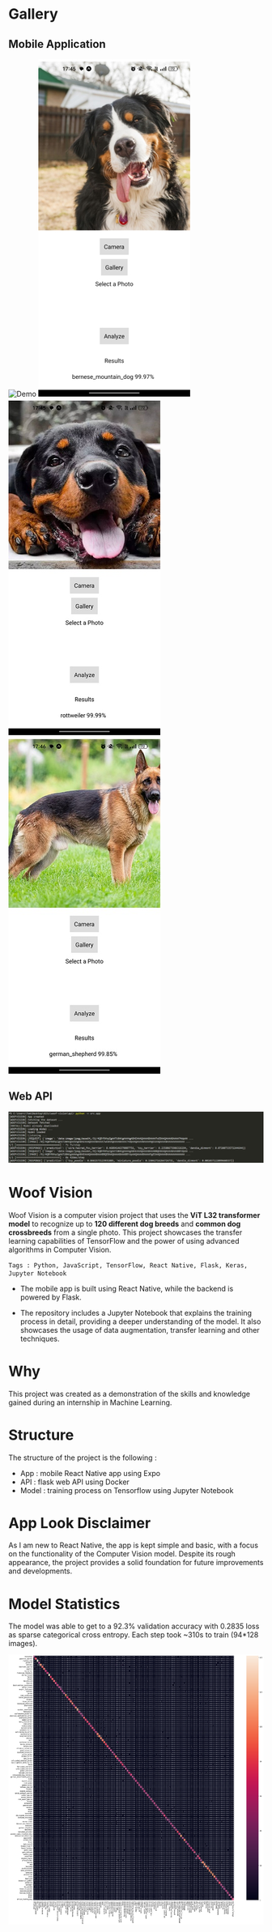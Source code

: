 # Gallery

## Mobile Application
![Demo](imgs/demo.webp)
![Screen1](imgs/screen1.jpg)
![Screen2](imgs/screen2.jpg)
![Screen3](imgs/screen3.jpg)

## Web API
![API](imgs/api.png)

# Woof Vision
Woof Vision is a computer vision project that uses the **ViT L32 transformer model** to recognize up to **120 different dog breeds** and **common dog crossbreeds** from a single photo. This project showcases the transfer learning capabilities of TensorFlow and the power of using advanced algorithms in Computer Vision.

```
Tags : Python, JavaScript, TensorFlow, React Native, Flask, Keras, Jupyter Notebook
```

 * The mobile app is built using React Native, while the backend is powered by Flask.

 * The repository includes a Jupyter Notebook that explains the training process in detail, providing a deeper understanding of the model. It also showcases the usage of data augmentation, transfer learning and other techniques.

# Why
This project was created as a demonstration of the skills and knowledge gained during an internship in Machine Learning.

# Structure
The structure of the project is the following :
 - App : mobile React Native app using Expo
 - API : flask web API using Docker
 - Model : training process on Tensorflow using Jupyter Notebook

# App Look Disclaimer
As I am new to React Native, the app is kept simple and basic, with a focus on the functionality of the Computer Vision model. Despite its rough appearance, the project provides a solid foundation for future improvements and developments.

# Model Statistics
The model was able to get to a 92.3% validation accuracy with 0.2835 loss as sparse categorical cross entropy. Each step took ~310s to train (94*128 images).

![Confusion Matrix](imgs/cm.png)
